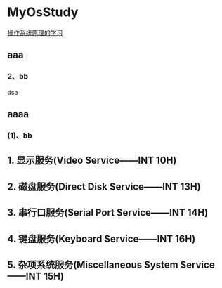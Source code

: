 # MyOsStudy
[操作系统原理的学习]()  
## aaa
### 2、bb
dsa
## aaaa
### (1)、bb
## 1. 显示服务(Video Service——INT 10H)
## 2. 磁盘服务(Direct Disk Service——INT 13H)
## 3. 串行口服务(Serial Port Service——INT 14H)
## 4. 键盘服务(Keyboard Service——INT 16H)
## 5. 杂项系统服务(Miscellaneous System Service——INT 15H)
